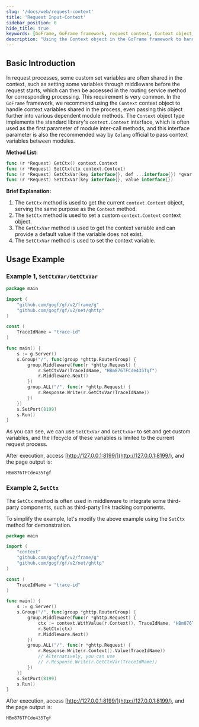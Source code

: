 ```yaml
---
slug: '/docs/web/request-context'
title: 'Request Input-Context'
sidebar_position: 6
hide_title: true
keywords: [GoFrame, GoFrame framework, request context, Context object, context variable, middleware, routing service, module method, context.Context interface, Golang]
description: "Using the Context object in the GoFrame framework to handle context variable sharing in the request process. By providing necessary methods, developers can set custom variables at the beginning of a request and access them during subsequent processing. Additionally, this article includes example code and detailed steps on integrating third-party components to enhance functionality."
---
```


## Basic Introduction

In request processes, some custom set variables are often shared in the context, such as setting some variables through middleware before the request starts, which can then be accessed in the routing service method for corresponding processing. This requirement is very common. In the `GoFrame` framework, we recommend using the `Context` context object to handle context variables shared in the process, even passing this object further into various dependent module methods. The `Context` object type implements the standard library's `context.Context` interface, which is often used as the first parameter of module inter-call methods, and this interface parameter is also the recommended way by `Golang` official to pass context variables between modules.

**Method List:**

```go
func (r *Request) GetCtx() context.Context
func (r *Request) SetCtx(ctx context.Context)
func (r *Request) GetCtxVar(key interface{}, def ...interface{}) *gvar.Var
func (r *Request) SetCtxVar(key interface{}, value interface{})
```

**Brief Explanation:**

1. The `GetCtx` method is used to get the current `context.Context` object, serving the same purpose as the `Context` method.
2. The `SetCtx` method is used to set a custom `context.Context` context object.
3. The `GetCtxVar` method is used to get the context variable and can provide a default value if the variable does not exist.
4. The `SetCtxVar` method is used to set the context variable.

## Usage Example

### Example 1, `SetCtxVar/GetCtxVar`

```go
package main

import (
    "github.com/gogf/gf/v2/frame/g"
    "github.com/gogf/gf/v2/net/ghttp"
)

const (
    TraceIdName = "trace-id"
)

func main() {
    s := g.Server()
    s.Group("/", func(group *ghttp.RouterGroup) {
        group.Middleware(func(r *ghttp.Request) {
            r.SetCtxVar(TraceIdName, "HBm876TFCde435Tgf")
            r.Middleware.Next()
        })
        group.ALL("/", func(r *ghttp.Request) {
            r.Response.Write(r.GetCtxVar(TraceIdName))
        })
    })
    s.SetPort(8199)
    s.Run()
}
```

As you can see, we can use `SetCtxVar` and `GetCtxVar` to set and get custom variables, and the lifecycle of these variables is limited to the current request process.

After execution, access [http://127.0.0.1:8199/](http://127.0.0.1:8199/), and the page output is:

```text
HBm876TFCde435Tgf
```

### Example 2, `SetCtx`

The `SetCtx` method is often used in middleware to integrate some third-party components, such as third-party link tracking components.

To simplify the example, let's modify the above example using the `SetCtx` method for demonstration.

```go
package main

import (
    "context"
    "github.com/gogf/gf/v2/frame/g"
    "github.com/gogf/gf/v2/net/ghttp"
)

const (
    TraceIdName = "trace-id"
)

func main() {
    s := g.Server()
    s.Group("/", func(group *ghttp.RouterGroup) {
        group.Middleware(func(r *ghttp.Request) {
            ctx := context.WithValue(r.Context(), TraceIdName, "HBm876TFCde435Tgf")
            r.SetCtx(ctx)
            r.Middleware.Next()
        })
        group.ALL("/", func(r *ghttp.Request) {
            r.Response.Write(r.Context().Value(TraceIdName))
            // Alternatively, you can use
            // r.Response.Write(r.GetCtxVar(TraceIdName))
        })
    })
    s.SetPort(8199)
    s.Run()
}
```

After execution, access [http://127.0.0.1:8199/](http://127.0.0.1:8199/), and the page output is:

```text
HBm876TFCde435Tgf
```
